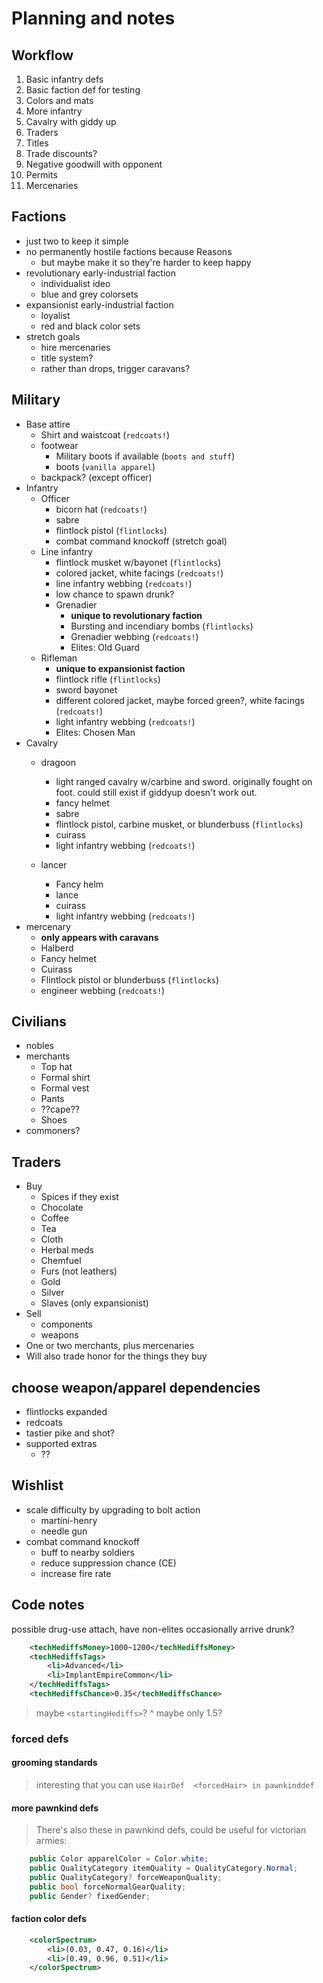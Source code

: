 # Planning and notes


## Workflow

1. Basic infantry defs
2. Basic faction def for testing
3. Colors and mats
4. More infantry
5. Cavalry with giddy up
6. Traders
7. Titles
8. Trade discounts?
9. Negative goodwill with opponent 
10. Permits
11. Mercenaries


## Factions

- just two to keep it simple
- no permanently hostile factions because Reasons
	- but maybe make it so they're harder to keep happy
- revolutionary early-industrial faction
	- individualist ideo
	- blue and grey colorsets
- expansionist early-industrial faction
	- loyalist
	- red and black color sets
- stretch goals
	- hire mercenaries
	- title system?
	- rather than drops, trigger caravans?


## Military

- Base attire
	- Shirt and waistcoat (`redcoats!`)
	- footwear
		- Military boots if available	(`boots and stuff`)
		- boots (`vanilla apparel`)
	- backpack? (except officer)
- Infantry
	- Officer
		- bicorn hat (`redcoats!`)
		- sabre
		- flintlock pistol (`flintlocks`)
		- combat command knockoff (stretch goal)
	- Line infantry
		- flintlock musket w/bayonet (`flintlocks`)
		- colored jacket, white facings (`redcoats!`)
		- line infantry webbing (`redcoats!`)
		- low chance to spawn drunk?
		- Grenadier
			- **unique to revolutionary faction**
			- Bursting and incendiary bombs (`flintlocks`)
			- Grenadier webbing (`redcoats!`)
			- Elites: Old Guard
	- Rifleman
		- **unique to expansionist faction**
		- flintlock rifle (`flintlocks`)
		- sword bayonet
		- different colored jacket, maybe forced green?, white facings (`redcoats!`)
		- light infantry webbing (`redcoats!`)
		- Elites: Chosen Man
- Cavalry
	- dragoon
		- light ranged cavalry w/carbine and sword. originally fought on foot. could still exist if giddyup doesn't work out.
		- fancy helmet
		- sabre
		- flintlock pistol, carbine musket, or blunderbuss (`flintlocks`)
		- cuirass
		- light infantry webbing (`redcoats!`)

	- lancer
		- Fancy helm
		- lance
		- cuirass
		- light infantry webbing (`redcoats!`)
- mercenary
	- **only appears with caravans**
	- Halberd
	- Fancy helmet
	- Cuirass
	- Flintlock pistol or blunderbuss (`flintlocks`)
	- engineer webbing (`redcoats!`)


## Civilians

- nobles
- merchants
	- Top hat
	- Formal shirt
	- Formal vest
	- Pants
	- ??cape??
	- Shoes
- commoners?


## Traders

- Buy
	- Spices if they exist
	- Chocolate
	- Coffee
	- Tea
	- Cloth
	- Herbal meds
	- Chemfuel
	- Furs (not leathers)
	- Gold
	- Silver
	- Slaves (only expansionist) 
- Sell 
	- components
	- weapons
- One or two merchants, plus mercenaries
- Will also trade honor for the things they buy

## choose weapon/apparel dependencies

- flintlocks expanded
- redcoats
- tastier pike and shot?
- supported extras
	- ??


## Wishlist

- scale difficulty by upgrading to bolt action
	- martini-henry
	- needle gun
- combat command knockoff
	- buff to nearby soldiers
	- reduce suppression chance (CE)
	- increase fire rate


## Code notes

possible drug-use attach, have non-elites occasionally arrive drunk?

```xml
	<techHediffsMoney>1000~1200</techHediffsMoney>
	<techHediffsTags>
		<li>Advanced</li>
		<li>ImplantEmpireCommon</li>
	</techHediffsTags>
	<techHediffsChance>0.35</techHediffsChance>
```

> maybe `<startingHediffs>`?
^ maybe only 1.5?


### forced defs


#### grooming standards

> interesting that you can use `HairDef  <forcedHair> in pawnkinddef`


#### more pawnkind defs

> There's also these in pawnkind defs, could be useful for victorian armies:

```C#
	public Color apparelColor = Color.white;
	public QualityCategory itemQuality = QualityCategory.Normal;
	public QualityCategory? forceWeaponQuality;
	public bool forceNormalGearQuality;
	public Gender? fixedGender;
```


#### faction color defs

```xml
	<colorSpectrum>
		<li>(0.03, 0.47, 0.16)</li>
		<li>(0.49, 0.96, 0.51)</li>
	</colorSpectrum>
```
